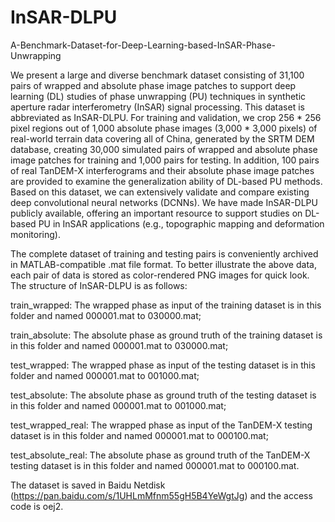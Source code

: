 # InSAR-DLPU
A-Benchmark-Dataset-for-Deep-Learning-based-InSAR-Phase-Unwrapping

We present a large and diverse benchmark dataset consisting of 31,100 pairs of wrapped and absolute phase image patches to support deep learning (DL) studies of phase unwrapping (PU) techniques in synthetic aperture radar interferometry (InSAR) signal processing. This dataset is abbreviated as InSAR-DLPU. For training and validation, we crop 256 * 256 pixel regions out of 1,000 absolute phase images (3,000 * 3,000 pixels) of real-world terrain data covering all of China, generated by the SRTM DEM database, creating 30,000 simulated pairs of wrapped and absolute phase image patches for training
and 1,000 pairs for testing. In addition, 100 pairs of real TanDEM-X interferograms and their absolute phase image patches are provided to examine the generalization ability of DL-based PU methods. Based on this dataset, we can extensively validate and compare existing deep convolutional neural networks (DCNNs). We have made InSAR-DLPU publicly available, offering an important resource to support studies on DL-based PU in InSAR applications (e.g., topographic mapping and deformation monitoring).

The complete dataset of training and testing pairs is conveniently archived in MATLAB-compatible .mat file format. To better illustrate the above data, each pair of data is stored as color-rendered PNG images for quick look. The structure of InSAR-DLPU is as follows:

train_wrapped: The wrapped phase as input of the training dataset is in this folder and named 000001.mat to 030000.mat;

train_absolute: The absolute phase as ground truth of the training dataset is in this folder and named 000001.mat to 030000.mat;

test_wrapped: The wrapped phase as input of the testing dataset is in this folder and named 000001.mat to 001000.mat;

test_absolute: The absolute phase as ground truth of the testing dataset is in this folder and named 000001.mat to 001000.mat;

test_wrapped_real: The wrapped phase as input of the TanDEM-X testing dataset is in this folder and named 000001.mat to 000100.mat;

test_absolute_real: The absolute phase as ground truth of the TanDEM-X testing dataset is in this folder and named 000001.mat to 000100.mat.

The dataset is saved in Baidu Netdisk (https://pan.baidu.com/s/1UHLmMfnm55gH5B4YeWgtJg) and the access code is oej2.
